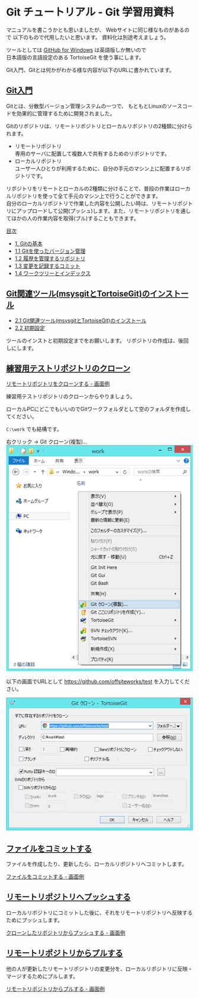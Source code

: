 Git チュートリアル - Git 学習用資料
============

マニュアルを書こうかとも思いましたが、
Webサイトに同じ様なものがあるので
以下のもので代用したいと思います。
資料化は別途考えましょう。

ツールとしては [GitHub for Windows](https://windows.github.com) は英語版しか無いので<br/>
日本語版の言語設定のある TortoiseGit を使う事にします。

Git入門、Gitとは何かがわかる様な内容が以下のURLに書かれています。

## [Git入門](http://www.backlog.jp/git-guide/)

Gitとは、分散型バージョン管理システムの一つで、
もともとLinuxのソースコードを効果的に管理するために開発されました。

Gitのリポジトリは、リモートリポジトリとローカルリポジトリの2種類に分けられます。

+ リモートリポジトリ<br/>
専用のサーバに配置して複数人で共有するためのリポジトリです。
+ ローカルリポジトリ<br/>
ユーザ一人ひとりが利用するために、自分の手元のマシン上に配置するリポジトリです。

リポジトリをリモートとローカルの2種類に分けることで、普段の作業はローカルリポジトリを使って全て手元のマシン上で行うことができます。<br/>
自分のローカルリポジトリで作業した内容を公開したい時は、リモートリポジトリにアップロードして公開(プッシュ)します。また、リモートリポジトリを通してほかの人の作業内容を取得(プル)することもできます。

[目次](http://www.backlog.jp/git-guide/contents/)

+ [1. Gitの基本](http://www.backlog.jp/git-guide/intro/intro1_1.html)
+ [1.1 Gitを使ったバージョン管理](http://www.backlog.jp/git-guide/intro/intro1_1.html)
+ [1.2 履歴を管理するリポジトリ](http://www.backlog.jp/git-guide/intro/intro1_2.html)
+ [1.3 変更を記録するコミット](http://www.backlog.jp/git-guide/intro/intro1_3.html)
+ [1.4 ワークツリーとインデックス](http://www.backlog.jp/git-guide/intro/intro1_4.html)

## [Git関連ツール(msysgitとTortoiseGit)のインストール](http://www.backlog.jp/git-guide/intro/intro2_1.html)

+ [2.1 Git関連ツール(msysgitとTortoiseGit)のインストール](http://www.backlog.jp/git-guide/intro/intro2_1.html)
+ [2.2 初期設定](http://www.backlog.jp/git-guide/intro/intro2_2.html)

ツールのインストと初期設定までをお願いします。
リポジトリの作成は、後回しにします。

## [練習用テストリポジトリのクローン](http://www.backlog.jp/git-guide/intro/intro3_2.html)

[リモートリポジトリをクローンする - 画面例](http://www.backlog.jp/git-guide/intro/intro4_3.html)

練習用テストリポジトリのクローンからやりましょう。

ローカルPCにどこでもいいのでGitワークフォルダとして空のフォルダを作成してください。

`C:\work` でも結構です。


右クリック → Git クローン(複製)...<br/>
![右クリック](images/folder-right-click.png)

以下の画面でURLとして https://github.com/offsiteworks/test を入力してください。

![Gitクローン](images/git-clone.png)

## [ファイルをコミットする](http://www.backlog.jp/git-guide/intro/intro2_4.html)

ファイルを作成したり、更新したら、ローカルリポジトリへコミットします。

[ファイルをコミットする - 画面例](http://www.backlog.jp/git-guide/intro/intro2_4.html)

## [リモートリポジトリへプッシュする](http://www.backlog.jp/git-guide/intro/intro3_1.html)

ローカルリポジトリにコミットした後に、それをリモートリポジトリへ反映するためにプッシュします。

[クローンしたリポジトリからプッシュする - 画面例](http://www.backlog.jp/git-guide/intro/intro4_2.html)

## [リモートリポジトリからプルする](http://www.backlog.jp/git-guide/intro/intro3_3.html)

他の人が更新したリモートリポジトリの変更分を、ローカルリポジトリに反映・マージするためにプルします。

[リモートリポジトリからプルする - 画面例](http://www.backlog.jp/git-guide/intro/intro4_5.html)
